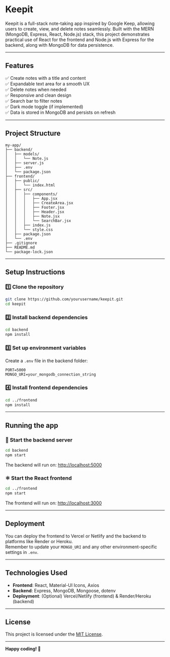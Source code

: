 # Keepit

Keepit is a full-stack note-taking app inspired by Google Keep, allowing users to create, view, and delete notes seamlessly. Built with the MERN (MongoDB, Express, React, Node.js) stack, this project demonstrates practical use of React for the frontend and Node.js with Express for the backend, along with MongoDB for data persistence.

---

## Features

✅ Create notes with a title and content  
✅ Expandable text area for a smooth UX  
✅ Delete notes when needed  
✅ Responsive and clean design  
✅ Search bar to filter notes  
✅ Dark mode toggle (if implemented)  
✅ Data is stored in MongoDB and persists on refresh  

---

## Project Structure

```
my-app/
├── backend/
│   ├── models/
│   │   └── Note.js
│   ├── server.js
│   ├── .env
│   └── package.json
├── frontend/
│   ├── public/
│   │   └── index.html
│   ├── src/
│   │   ├── components/
│   │   │   ├── App.jsx
│   │   │   ├── CreateArea.jsx
│   │   │   ├── Footer.jsx
│   │   │   ├── Header.jsx
│   │   │   ├── Note.jsx
│   │   │   └── SearchBar.jsx
│   │   ├── index.js
│   │   └── style.css
│   ├── package.json
│   └── .env
├── .gitignore
├── README.md
└── package-lock.json
```

---

## Setup Instructions

### 1️⃣ Clone the repository

```bash
git clone https://github.com/yourusername/keepit.git
cd keepit
```

### 2️⃣ Install backend dependencies

```bash
cd backend
npm install
```

### 3️⃣ Set up environment variables

Create a `.env` file in the backend folder:

```env
PORT=5000
MONGO_URI=your_mongodb_connection_string
```

### 4️⃣ Install frontend dependencies

```bash
cd ../frontend
npm install
```

---

## Running the app

### 🚀 Start the backend server

```bash
cd backend
npm start
```

The backend will run on: [http://localhost:5000](http://localhost:5000)

### ⚛️ Start the React frontend

```bash
cd ../frontend
npm start
```

The frontend will run on: [http://localhost:3000](http://localhost:3000)

---

## Deployment

You can deploy the frontend to Vercel or Netlify and the backend to platforms like Render or Heroku.  
Remember to update your `MONGO_URI` and any other environment-specific settings in `.env`.

---

## Technologies Used

- **Frontend**: React, Material-UI Icons, Axios  
- **Backend**: Express, MongoDB, Mongoose, dotenv  
- **Deployment**: (Optional) Vercel/Netlify (frontend) & Render/Heroku (backend)

---

## License

This project is licensed under the [MIT License](LICENSE).

---

**Happy coding! 🚀**

